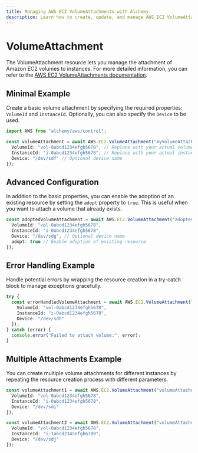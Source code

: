 ```yaml
---
title: Managing AWS EC2 VolumeAttachments with Alchemy
description: Learn how to create, update, and manage AWS EC2 VolumeAttachments using Alchemy Cloud Control.
---
```


# VolumeAttachment

The VolumeAttachment resource lets you manage the attachment of Amazon EC2 volumes to instances. For more detailed information, you can refer to the [AWS EC2 VolumeAttachments documentation](https://docs.aws.amazon.com/ec2/latest/userguide/).

## Minimal Example

Create a basic volume attachment by specifying the required properties: `VolumeId` and `InstanceId`. Optionally, you can also specify the `Device` to be used.

```ts
import AWS from "alchemy/aws/control";

const volumeAttachment = await AWS.EC2.VolumeAttachment("myVolumeAttachment", {
  VolumeId: "vol-0abcd1234efgh5678", // Replace with your actual volume ID
  InstanceId: "i-0abcd1234efgh5678", // Replace with your actual instance ID
  Device: "/dev/sdf" // Optional device name
});
```

## Advanced Configuration

In addition to the basic properties, you can enable the adoption of an existing resource by setting the `adopt` property to `true`. This is useful when you want to attach a volume that already exists.

```ts
const adoptedVolumeAttachment = await AWS.EC2.VolumeAttachment("adoptedVolumeAttachment", {
  VolumeId: "vol-0abcd1234efgh5678",
  InstanceId: "i-0abcd1234efgh5678",
  Device: "/dev/sdg", // Optional device name
  adopt: true // Enable adoption of existing resource
});
```

## Error Handling Example

Handle potential errors by wrapping the resource creation in a try-catch block to manage exceptions gracefully.

```ts
try {
  const errorHandledVolumeAttachment = await AWS.EC2.VolumeAttachment("errorHandledVolumeAttachment", {
    VolumeId: "vol-0abcd1234efgh5678",
    InstanceId: "i-0abcd1234efgh5678",
    Device: "/dev/sdh"
  });
} catch (error) {
  console.error("Failed to attach volume:", error);
}
```

## Multiple Attachments Example

You can create multiple volume attachments for different instances by repeating the resource creation process with different parameters.

```ts
const volumeAttachment1 = await AWS.EC2.VolumeAttachment("volumeAttachment1", {
  VolumeId: "vol-0abcd1234efgh5678",
  InstanceId: "i-0abcd1234efgh5678",
  Device: "/dev/sdi"
});

const volumeAttachment2 = await AWS.EC2.VolumeAttachment("volumeAttachment2", {
  VolumeId: "vol-0abcd1234efgh5678",
  InstanceId: "i-1abcd2345efgh6789",
  Device: "/dev/sdj"
});
```